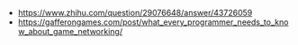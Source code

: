 - https://www.zhihu.com/question/29076648/answer/43726059
- https://gafferongames.com/post/what_every_programmer_needs_to_know_about_game_networking/